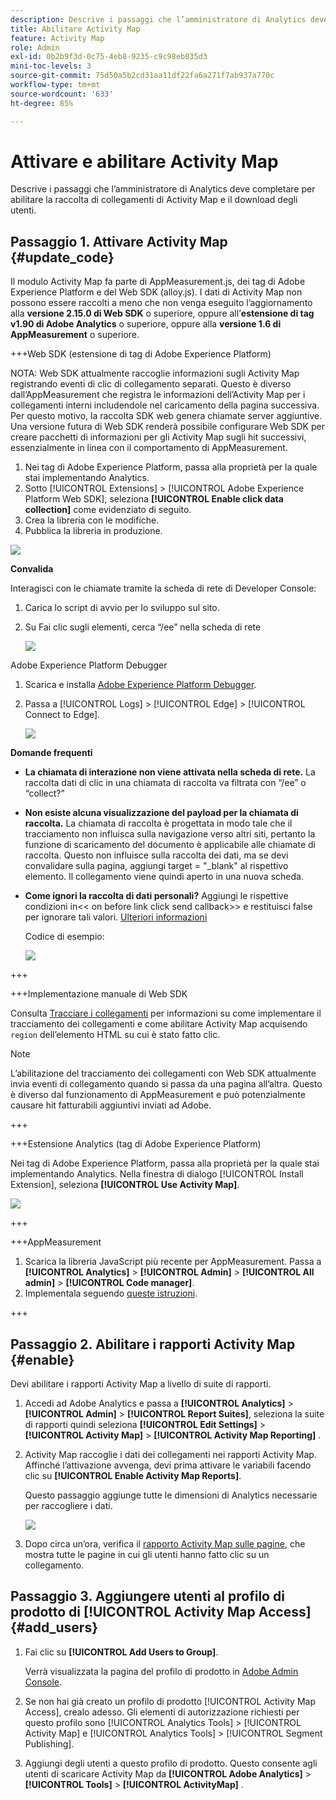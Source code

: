 ```yaml
---
description: Descrive i passaggi che l’amministratore di Analytics deve completare per abilitare la raccolta di collegamenti di Activity Map e il download degli utenti.
title: Abilitare Activity Map
feature: Activity Map
role: Admin
exl-id: 0b2b9f3d-0c75-4eb8-9235-c9c98eb035d3
mini-toc-levels: 3
source-git-commit: 75d50a5b2cd31aa11df22fa6a271f7ab937a770c
workflow-type: tm+mt
source-wordcount: '633'
ht-degree: 85%

---
```



# Attivare e abilitare Activity Map

Descrive i passaggi che l’amministratore di Analytics deve completare per abilitare la raccolta di collegamenti di Activity Map e il download degli utenti.

## Passaggio 1. Attivare Activity Map {#update_code}

Il modulo Activity Map fa parte di AppMeasurement.js, dei tag di Adobe Experience Platform e del Web SDK (alloy.js). I dati di Activity Map non possono essere raccolti a meno che non venga eseguito l’aggiornamento alla **versione 2.15.0 di Web SDK** o superiore, oppure all’**estensione di tag v1.90 di Adobe Analytics** o superiore, oppure alla **versione 1.6 di AppMeasurement** o superiore.

+++Web SDK (estensione di tag di Adobe Experience Platform)

NOTA: Web SDK attualmente raccoglie informazioni sugli Activity Map registrando eventi di clic di collegamento separati. Questo è diverso dall’AppMeasurement che registra le informazioni dell’Activity Map per i collegamenti interni includendole nel caricamento della pagina successiva. Per questo motivo, la raccolta SDK web genera chiamate server aggiuntive. Una versione futura di Web SDK renderà possibile configurare Web SDK per creare pacchetti di informazioni per gli Activity Map sugli hit successivi, essenzialmente in linea con il comportamento di AppMeasurement.

1. Nei tag di Adobe Experience Platform, passa alla proprietà per la quale stai implementando Analytics.
1. Sotto [!UICONTROL Extensions] > [!UICONTROL Adobe Experience Platform Web SDK], seleziona **[!UICONTROL Enable click data collection]** come evidenziato di seguito.
1. Crea la libreria con le modifiche.
1. Pubblica la libreria in produzione.

![](assets/web_sdk.png)

**Convalida**

Interagisci con le chiamate tramite la scheda di rete di Developer Console:

1. Carica lo script di avvio per lo sviluppo sul sito.
1. Su Fai clic sugli elementi, cerca “/ee” nella scheda di rete

   ![](assets/validation1.png)

Adobe Experience Platform Debugger

1. Scarica e installa [Adobe Experience Platform Debugger](https://chromewebstore.google.com/detail/adobe-experience-platform/bfnnokhpnncpkdmbokanobigaccjkpob).
1. Passa a [!UICONTROL Logs] > [!UICONTROL Edge] > [!UICONTROL Connect to Edge].

   ![](assets/validation2.jpg)

**Domande frequenti**

* **La chiamata di interazione non viene attivata nella scheda di rete.**
La raccolta dati di clic in una chiamata di raccolta va filtrata con “/ee” o “collect?”

* **Non esiste alcuna visualizzazione del payload per la chiamata di raccolta.**
La chiamata di raccolta è progettata in modo tale che il tracciamento non influisca sulla navigazione verso altri siti, pertanto la funzione di scaricamento del documento è applicabile alle chiamate di raccolta. Questo non influisce sulla raccolta dei dati, ma se devi convalidare sulla pagina, aggiungi target = &quot;_blank&quot; al rispettivo elemento. Il collegamento viene quindi aperto in una nuova scheda.

* **Come ignori la raccolta di dati personali?**
Aggiungi le rispettive condizioni in&lt;&lt; on before link click send callback>> e restituisci false per ignorare tali valori. [Ulteriori informazioni](https://experienceleague.adobe.com/docs/experience-platform/edge/fundamentals/configuring-the-sdk.html?lang=it)

  Codice di esempio:

  ![](assets/sample-code.png)

+++

+++Implementazione manuale di Web SDK

Consulta [Tracciare i collegamenti](https://experienceleague.adobe.com/docs/experience-platform/edge/data-collection/track-links.html?lang=it) per informazioni su come implementare il tracciamento dei collegamenti e come abilitare Activity Map acquisendo `region` dell’elemento HTML su cui è stato fatto clic.

>[!NOTE]
>
>L’abilitazione del tracciamento dei collegamenti con Web SDK attualmente invia eventi di collegamento quando si passa da una pagina all’altra. Questo è diverso dal funzionamento di AppMeasurement e può potenzialmente causare hit fatturabili aggiuntivi inviati ad Adobe.

+++

+++Estensione Analytics (tag di Adobe Experience Platform)

Nei tag di Adobe Experience Platform, passa alla proprietà per la quale stai implementando Analytics. Nella finestra di dialogo [!UICONTROL Install Extension], seleziona **[!UICONTROL Use Activity Map]**.

![](assets/aa_extension.png)

+++

+++AppMeasurement

1. Scarica la libreria JavaScript più recente per AppMeasurement.
Passa a **[!UICONTROL Analytics]** > **[!UICONTROL Admin]** > **[!UICONTROL All admin]** > **[!UICONTROL Code manager]**.
1. Implementala seguendo [queste istruzioni](https://experienceleague.adobe.com/docs/analytics/implementation/js/overview.html?lang=it).

+++

## Passaggio 2. Abilitare i rapporti Activity Map {#enable}

Devi abilitare i rapporti Activity Map a livello di suite di rapporti.

1. Accedi ad Adobe Analytics e passa a  **[!UICONTROL Analytics]** > **[!UICONTROL Admin]** > **[!UICONTROL Report Suites]**, seleziona la suite di rapporti quindi seleziona **[!UICONTROL Edit Settings]** > **[!UICONTROL Activity Map]** > **[!UICONTROL Activity Map Reporting]** .

1. Activity Map raccoglie i dati dei collegamenti nei rapporti Activity Map. Affinché l’attivazione avvenga, devi prima attivare le variabili facendo clic su **[!UICONTROL Enable Activity Map Reports]**.

   Questo passaggio aggiunge tutte le dimensioni di Analytics necessarie per raccogliere i dati.

   ![](assets/enable.png)

1. Dopo circa un’ora, verifica il [rapporto Activity Map sulle pagine](/help/analyze/activity-map/activitymap-reporting-analytics.md), che mostra tutte le pagine in cui gli utenti hanno fatto clic su un collegamento.

## Passaggio 3. Aggiungere utenti al profilo di prodotto di [!UICONTROL Activity Map Access] {#add_users}

1. Fai clic su **[!UICONTROL Add Users to Group]**.

   Verrà visualizzata la pagina del profilo di prodotto in [Adobe Admin Console](https://adminconsole.adobe.com/E2F05B3B52F54D2E0A490D44@AdobeOrg/overview).

1. Se non hai già creato un profilo di prodotto [!UICONTROL Activity Map Access], crealo adesso. Gli elementi di autorizzazione richiesti per questo profilo sono [!UICONTROL Analytics Tools] > [!UICONTROL Activity Map] e [!UICONTROL Analytics Tools] > [!UICONTROL Segment Publishing].

1. Aggiungi degli utenti a questo profilo di prodotto. Questo consente agli utenti di scaricare Activity Map da  **[!UICONTROL Adobe Analytics]** > **[!UICONTROL Tools]** > **[!UICONTROL ActivityMap]** .


